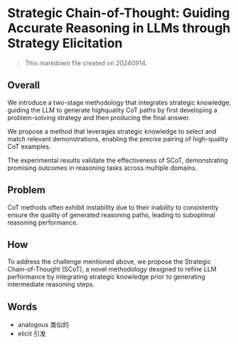# Strategic Chain-of-Thought: Guiding Accurate Reasoning in LLMs through Strategy Elicitation

> This markdown file created on 20240914.

## Overall

We introduce a two-stage methodology that integrates strategic knowledge, guiding the LLM to generate highquality CoT paths by first developing a problem-solving strategy and then producing the final answer.

We propose a method that leverages strategic knowledge to select and match relevant demonstrations, enabling the precise pairing of high-quality CoT examples. 

The experimental results validate the effectiveness of SCoT, demonstrating promising outcomes in reasoning tasks across multiple domains.

## Problem

CoT methods often exhibit instability due to their inability to consistently ensure the quality of generated reasoning paths, leading to suboptimal reasoning performance.

## How

To address the challenge mentioned above, we propose the Strategic Chain-of-Thought (SCoT), a novel methodology designed to refine LLM performance by integrating strategic knowledge prior to generating intermediate reasoning steps. 

## Words

- analogous 类似的
- elicit 引发
